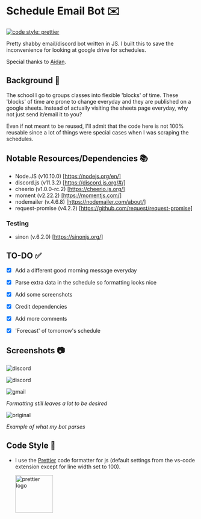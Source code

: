 # Schedule Email Bot :envelope:
[![code style: prettier](https://img.shields.io/badge/code_style-prettier-ff69b4.svg?style=flat-square)](https://github.com/prettier/prettier)

Pretty shabby email/discord bot written in JS. I built this to save the inconvenience for looking at google drive for schedules.

Special thanks to [Aidan](https://github.com/aidangoettsch).

## Background :flags:

The school I go to groups classes into flexible 'blocks' of time. These 'blocks' of time are prone to change everyday and they are published on a google sheets. Instead of actually visiting the sheets page everyday, why not just send it/email it to you?

Even if not meant to be reused, I'll admit that the code here is not 100% reusable since a lot of things were special cases when I was scraping the schedules.

## Notable Resources/Dependencies :books:

-   Node.JS (v10.10.0) [https://nodejs.org/en/]
-   discord.js (v11.3.2) [https://discord.js.org/#/]
-   cheerio (v1.0.0-rc.2) [https://cheerio.js.org/]
-   moment (v2.22.2) [https://momentjs.com/]
-   nodemailer (v.4.6.8) [https://nodemailer.com/about/]
-   request-promise (v4.2.2) [https://github.com/request/request-promise]

### Testing

-   sinon (v.6.2.0) [https://sinonjs.org/]



## TO-DO :white_check_mark:
- [x] Add a different good morning message everyday
- [x] Parse extra data in the schedule so formatting looks nice
- [x] Add some screenshots
- [x] Credit dependencies
- [x] Add more comments
- [x] 'Forecast' of tomorrow's schedule


## Screenshots :camera:
![discord](https://github.com/dumblole/schedule-email-bot/blob/master/image/Discord_2018-09-14_22-18-15.png)

![discord](https://github.com/dumblole/schedule-email-bot/blob/master/image/Discord_2018-09-14_22-19-26.png)

![gmail](https://github.com/dumblole/schedule-email-bot/blob/master/image/chrome_2018-09-14_22-21-55.png)

*Formatting still leaves a lot to be desired*

![original](https://github.com/dumblole/schedule-email-bot/blob/master/image/chrome_2018-09-14_22-22-11.png)

*Example of what my bot parses*
## Code Style :art:

-   I use the [Prettier](https://prettier.io/) code formatter for js (default settings from the vs-code extension except for line width set to 100).

    [<img src ="https://prettier.io/icon.png" alt="prettier logo" width="100" height="100">](https://prettier.io/)

